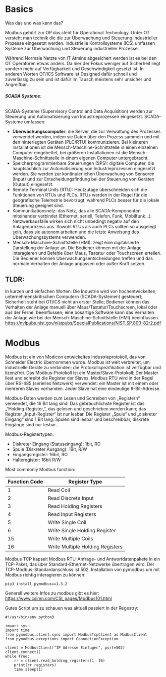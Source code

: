 # Basics

Was das und was kann das?

Modbus gehört zur OP das steht für Operational Technology. Unter OT versteht man technik die die zur Überwachung und Steuerung industrieller Prozesse eingesetzt werden. Industrielle Kontrollsysteme (ICS) umfassen Systeme zur Überwachung und Steuerung industrieller Prozesse.

Während Normale Netzte von IT Atmins abgesichert werden ist es bei den OT Operatoren etwas anders. Da hier der Fokus weniger auf Sicherheit liegt sondern mehr auf Verfügbarkeit und Geschwindigkeit gesetzt ist. In anderen Worten OT/ICS Software ist Designed dafür schnell und zuverlässig zu sein und ist dafür im Tausch meistens sehr unsicher und Angreifbar.

###### **SCADA Systeme:**
SCADA-Systeme (Supervisory Control and Data Acquisition) werden zur Steuerung und Automatisierung von Industrieprozessen eingesetzt. SCADA-Systeme umfassen:
- **Überwachungscomputer**: die Server, die zur Verwaltung des Prozesses verwendet werden, indem sie Daten über den Prozess sammeln und mit den hinterlegten Geräten (PLC/RTU) kommunizieren. Bei kleineren Installationen ist die Mensch-Maschine-Schnittstelle in einen einzelnen Computer eingebettet, bei größeren Installationen ist die Mensch-Maschine-Schnittstelle in einem eigenen Computer untergebracht.
- Speicherprogrammierbare Steuerungen (SPS): digitale Computer, die hauptsächlich zur Automatisierung von Industrieprozessen eingesetzt werden. Sie werden zur kontinuierlichen Überwachung von Sensoren (Input) und zur Entscheidungsfindung bei der Steuerung von Geräten (Output) eingesetzt.
- Remote Terminal Units (RTU): Heutzutage überschneiden sich die Funktionen von RTUs und PLCs. RTUs werden in der Regel für die geografische Telemetrie bevorzugt, während PLCs besser für die lokale Steuerung geeignet sind.
- Kommunikationsnetz: das Netz, das alle SCADA-Komponenten miteinander verbindet (Ethernet, seriell, Telefon, Funk, Mobilfunk...). Netzwerkausfälle wirken sich nicht unbedingt negativ auf den Anlagenprozess aus.  Sowohl RTUs als auch PLCs sollten so ausgelegt sein, dass sie autonom arbeiten und die letzte Anweisung des Überwachungssystems verwenden.
- Mensch-Maschine-Schnittstelle (HMI): zeigt eine digitalisierte Darstellung der Anlage an. Die Bediener können mit der Anlage interagieren und Befehle über Maus, Tastatur oder Touchscreen erteilen. Die Bediener können Überwachungsentscheidungen treffen und das normale Verhalten der Anlage anpassen oder außer Kraft setzen.

## TLDR:
In kurzen und einfachen Worten:
Die Industrie wird von hochentwickelten, unternehmenskritischen Computern (SCADA-Systemen) gesteuert;
Sicherheit steht bei OT/ICS nicht an erster Stelle;
Bediener können das Verhalten der Anlage manuell über Maus/Tastatur/Touchscreen, lokal oder aus der Ferne, beeinflussen;
eine bösartige Software kann das Verhalten der Anlage wie bei der Mensch-Maschine-Schnittstelle (HMI) beeinflussen.
https://nvlpubs.nist.gov/nistpubs/SpecialPublications/NIST.SP.800-82r2.pdf

# Modbus

Modbus ist ein von Modicon entwickeltes Industrieprotokoll, das von Schneider Electric übernommen wurde. Modbus ist weit verbreitet, um industrielle Geräte zu verbinden; die Protokollspezifikation ist verfügbar und lizenzfrei.
Das Modbus-Protokoll ist ein Master/Slave-Protokoll: Der Master liest und schreibt die Register der Slaves. Modbus RTU wird in der Regel über RS-485 (serielles Netzwerk) verwendet: ein Master ist mit einem oder mehreren Slaves vorhanden. Jeder Slave hat eine eindeutige 8-Bit-Adresse.

Modbus-Daten werden zum Lesen und Schreiben von „Registern“ verwendet, die 16 Bit lang sind. Das gebräuchlichste Register ist das „“Holding-Register„“, das gelesen und geschrieben werden kann; das Register „Input-Register“ ist nur lesbar. Die Register „Spule“ und „diskreter Eingang“ sind 1 Bit lang: Spulen sind lesbar und beschreibbar, diskrete Eingänge sind nur lesbar.

Modbus-Registertypen:
- Diskreter Eingang (Statuseingang): 1bit, RO
- Spule (Diskreter Ausgang): 1Bit, R/W
- Eingangsregister: 16bit, RO
- Halteregister: 16bit R/W

Most commonly Modbus function:

| Function Code | Register Type                    |
| ------------- | -------------------------------- |
| 1             | Read Coil                        |
| 2             | Read Discrete Input              |
| 3             | Read Holding Registers           |
| 4             | Read Input Registers             |
| 5             | Write Single Coil                |
| 6             | Write Single Holding Register    |
| 15            | Write Multiple Coils             |
| 16            | Write Multiple Holding Registers |
Modbus TCP kapselt Modbus RTU-Anfrage- und Antwortdatenpakete in ein TCP-Paket, das über Standard-Ethernet-Netzwerke übertragen wird. Der TCP-Modbus-Standardanschluss ist 502.
Installation von pymodbus um mit Modbus richtig interagieren zu können:

```
pip3 install pymodbus==1.5.2
```

Generell weitere Infos zu modbus gibt es hier: 
https://www.csimn.com/CSI_pages/Modbus101.html

Gutes Script um zu schauen was aktuell passiert in der Regestry: 
```
#!/usr/bin/env python3

import sys
import time
from pymodbus.client.sync import ModbusTcpClient as ModbusClient
from pymodbus.exceptions import ConnectionException

client = ModbusClient("IP Adresse Einfügen", port=502)
client.connect()
while True:
    rr = client.read_holding_registers(1, 16)
    print(rr.registers)
    time.sleep(1)

```